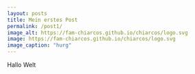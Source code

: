 ```yaml
---
layout: posts
title: Mein erstes Post
permalink: /post1/
image_alt: https://fam-chiarcos.github.io/chiarcos/logo.svg
image: https://fam-chiarcos.github.io/chiarcos/logo.svg
image_caption: "hurg"
---
```


Hallo Welt
